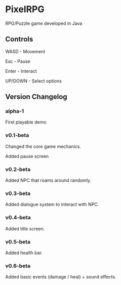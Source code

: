 # PixelRPG
RPG/Puzzle game developed in Java

## Controls
WASD - Movement

Esc - Pause

Enter - Interact

UP/DOWN - Select options

## Version Changelog
### alpha-1
First playable demo

### v0.1-beta
Changed the core game mechanics.

Added pause screen

### v0.2-beta
Added NPC that roams around randomly.

### v0.3-beta
Added dialogue system to interact with NPC.

### v0.4-beta
Added title screen.

### v0.5-beta
Added health bar.

### v0.6-beta
Added basic events (damage / heal) + sound effects.
